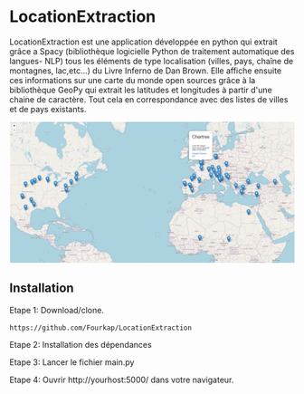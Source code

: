 # LocationExtraction

LocationExtraction est une application développée en python qui extrait grâce a Spacy (bibliothèque logicielle Python de traitement automatique des langues- NLP) tous les éléments de type localisation (villes, pays, chaîne de montagnes, lac,etc...) du Livre Inferno de Dan Brown. Elle affiche ensuite ces informations sur une carte du monde open sources grâce à la bibliothèque GeoPy qui extrait les latitudes et longitudes à partir d'une chaine de caractère. Tout cela en correspondance avec des listes de villes et de pays existants.



![LocationExtraction](Location.png)

## Installation

Etape 1: Download/clone.
```
https://github.com/Fourkap/LocationExtraction
```
Etape 2: Installation des dépendances

Etape 3: Lancer le fichier main.py

Etape 4: Ouvrir http://yourhost:5000/ dans votre navigateur.
